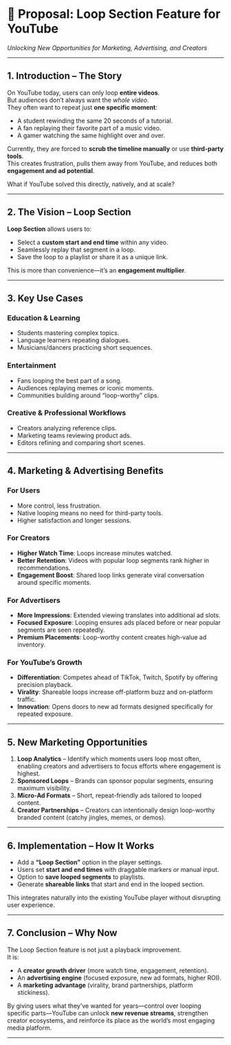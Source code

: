 # 🎯 Proposal: Loop Section Feature for YouTube  
*Unlocking New Opportunities for Marketing, Advertising, and Creators*  

---

## 1. Introduction – The Story  

On YouTube today, users can only loop **entire videos**.  
But audiences don’t always want the *whole video*.  
They often want to repeat just **one specific moment**:  

- A student rewinding the same 20 seconds of a tutorial.  
- A fan replaying their favorite part of a music video.  
- A gamer watching the same highlight over and over.  

Currently, they are forced to **scrub the timeline manually** or use **third-party tools**.  
This creates frustration, pulls them away from YouTube, and reduces both **engagement and ad potential**.  

What if YouTube solved this directly, natively, and at scale?  

---

## 2. The Vision – Loop Section  

**Loop Section** allows users to:  
- Select a **custom start and end time** within any video.  
- Seamlessly replay that segment in a loop.  
- Save the loop to a playlist or share it as a unique link.  

This is more than convenience—it’s an **engagement multiplier**.  

---

## 3. Key Use Cases  

### Education & Learning  
- Students mastering complex topics.  
- Language learners repeating dialogues.  
- Musicians/dancers practicing short sequences.  

### Entertainment  
- Fans looping the best part of a song.  
- Audiences replaying memes or iconic moments.  
- Communities building around “loop-worthy” clips.  

### Creative & Professional Workflows  
- Creators analyzing reference clips.  
- Marketing teams reviewing product ads.  
- Editors refining and comparing short scenes.  

---

## 4. Marketing & Advertising Benefits  

### For Users  
- More control, less frustration.  
- Native looping means no need for third-party tools.  
- Higher satisfaction and longer sessions.  

### For Creators  
- **Higher Watch Time**: Loops increase minutes watched.  
- **Better Retention**: Videos with popular loop segments rank higher in recommendations.  
- **Engagement Boost**: Shared loop links generate viral conversation around specific moments.  

### For Advertisers  
- **More Impressions**: Extended viewing translates into additional ad slots.  
- **Focused Exposure**: Looping ensures ads placed before or near popular segments are seen repeatedly.  
- **Premium Placements**: Loop-worthy content creates high-value ad inventory.  

### For YouTube’s Growth  
- **Differentiation**: Competes ahead of TikTok, Twitch, Spotify by offering precision playback.  
- **Virality**: Shareable loops increase off-platform buzz and on-platform traffic.  
- **Innovation**: Opens doors to new ad formats designed specifically for repeated exposure.  

---

## 5. New Marketing Opportunities  

1. **Loop Analytics** – Identify which moments users loop most often, enabling creators and advertisers to focus efforts where engagement is highest.  
2. **Sponsored Loops** – Brands can sponsor popular segments, ensuring maximum visibility.  
3. **Micro-Ad Formats** – Short, repeat-friendly ads tailored to looped content.  
4. **Creator Partnerships** – Creators can intentionally design loop-worthy branded content (catchy jingles, memes, or demos).  

---

## 6. Implementation – How It Works  

- Add a **“Loop Section”** option in the player settings.  
- Users set **start and end times** with draggable markers or manual input.  
- Option to **save looped segments** to playlists.  
- Generate **shareable links** that start and end in the looped section.  

This integrates naturally into the existing YouTube player without disrupting user experience.  

---

## 7. Conclusion – Why Now  

The Loop Section feature is not just a playback improvement.  
It is:  
- A **creator growth driver** (more watch time, engagement, retention).  
- An **advertising engine** (focused exposure, new ad formats, higher ROI).  
- A **marketing advantage** (virality, brand partnerships, platform stickiness).  

By giving users what they’ve wanted for years—control over looping specific parts—YouTube can unlock **new revenue streams**, strengthen creator ecosystems, and reinforce its place as the world’s most engaging media platform.  

---
